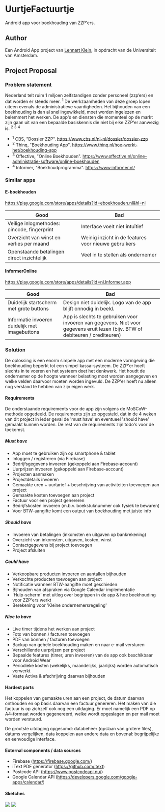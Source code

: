 # UurtjeFactuurtje
Android app voor boekhouding van ZZP'ers.

## Author
Een Android App project van [Lennart Klein](http://www.lennartklein.nl), in opdracht van de Universiteit van Amsterdam.

## Project Proposal

### Problem statement
Nederland telt ruim 1 miljoen zelfstandigen zonder personeel (zzp’ers) en dat worden er steeds meer. <sup>1</sup> De werkzaamheden van deze groep lopen uiteen evenals de administratieve vaardigheden. Het bijhouden van een boekhouding is dan al snel ingewikkeld, moet worden ingelezen en belemmert het werken. De app's en diensten die momenteel op de markt zijn gaan uit van een bepaalde basiskennis die niet bij elke ZZP'er aanwezig is. <sup>2</sup> <sup>3</sup> <sup>4</sup>
* <sup>1</sup> CBS, "Dossier ZZP". https://www.cbs.nl/nl-nl/dossier/dossier-zzp
* <sup>2</sup> Thinq, "Boekhouding App". https://www.thinq.nl/hoe-werkt-het/boekhouding-app
* <sup>3</sup> Offective, "Online Boekhouden". https://www.offective.nl/online-administratie-software/online-boekhouden
* <sup>4</sup> Informer, "Boekhoudprogramma". https://www.informer.nl/

### Similar apps
#### E-boekhouden
https://play.google.com/store/apps/details?id=eboekhouden.nl&hl=nl

| Good | Bad |
| ---- | --- |
| Veilige inlogmethodes: pincode, fingerprint | Interface voelt niet intuïtief |
| Overzicht van winst en verlies per maand | Weinig inzicht in de features voor nieuwe gebruikers |
| Openstaande betalingen direct inzichtelijk | Veel in te stellen als ondernemer |

#### InformerOnline
https://play.google.com/store/apps/details?id=nl.Informer.app

| Good | Bad |
| ---- | --- |
| Duidelijk startscherm met grote buttons | Design niet duidelijk. Logo van de app blijft onnodig in beeld. |
| Informatie invoeren duidelijk met imagebuttons | App is slechts te gebruiken voor invoeren van gegevens. Niet voor gegevens eruit lezen (bijv. BTW of debiteuren / crediteuren) | 

### Solution
De oplossing is een enorm simpele app met een moderne vormgeving die boekhouding beperkt tot een simpel kassa-systeem. De ZZP'er hoeft slechts in te voeren en het systeem doet het denkwerk. Het houdt de ondernemer op de hoogte wanneer belasting moet worden aangegeven en welke velden daarvoor moeten worden ingevuld. De ZZP'er hoeft nu alleen nog verstand te hebben van zijn eigen werk.

#### Requirements
De onderstaande requirements voor de app zijn volgens de MoSCoW-methode opgedeeld.
De requirements zijn zo opgesteld, dat in de 4 weken van dit project in ieder geval de 'must have' en eventueel 'should have' gemaakt kunnen worden. De rest van de requirements zijn todo's voor de toekomst.

##### Must have
* App moet te gebruiken zijn op smartphone & tablet
* Inloggen / registreren (via Firebase)
* Bedrijfsgegevens invoeren (gekoppeld aan Firebase-account)
* Uurprijzen invoeren (gekoppeld aan Firebase-account)
* Projecten aanmaken
* Projectdetails invoeren
* Gemaakte uren + uurtarief + beschrijving van activiteiten toevoegen aan project
* Gemaakte kosten toevoegen aan project
* Factuur voor een project genereren
* Bedrijfskosten invoeren (m.b.v. boekstuknummer ook fysiek te bewaren)
* Voor BTW-aangifte komt een output van boekhouding met juiste info

##### Should have
* Invoeren van betalingen (inkomsten en uitgaven op bankrekening)
* Overzicht van inkomsten, uitgaven, kosten, winst
* Contactgegevens bij project toevoegen
* Project afsluiten

##### Could have
* Verkoopbare producten invoeren en aantallen bijhouden
* Verkochte producten toevoegen aan project
* Notificatie wanneer BTW-aangifte moet geschieden
* Bijhouden van afspraken via Google Calendar implementatie
* 'Hulp-scherm' met uitleg over begrippen in de app & hoe boekhouding voor ZZP'ers werkt
* Berekening voor 'Kleine ondernemersregeling'

##### Nice to have
* Live timer tijdens het werken aan project
* Foto van bonnen / facturen toevoegen
* PDF van bonnen / facturen toevoegen
* Backup van gehele boekhouding maken en naar e-mail versturen
* Verschillende uurprijzen per project
* Bepaalde features (timer, uren invoeren) van de app ook beschikbaar voor Android Wear
* Periodieke kosten (wekelijks, maandelijks, jaarlijks) worden automatisch verwerkt
* Vaste Activa & afschrijving daarvan bijhouden

#### Hardest parts
Het koppelen van gemaakte uren aan een project, de datum daarvan onthouden en op basis daarvan een factuur genereren. Het maken van die factuur is op zichzelf ook nog een uitdaging. Er moet namelijk een PDF op A4-formaat worden gegenereerd, welke wordt opgeslagen en per mail moet worden verstuurd.

De grootste uitdaging opgesomd: databeheer (opslaan van grotere files), datums vergelijken, data koppelen aan andere data en bovenal: begrijpelijke en eenvoudige interface.

#### External components / data sources
* Firebase (https://firebase.google.com/)
* iText PDF generator (https://github.com/itext)
* Postcode API (https://www.postcodeapi.nu/)
* Google Calendar API (https://developers.google.com/google-apps/calendar/)

#### Sketches
![](doc/sketch-0.jpg)
![](doc/sketch-1.jpg)